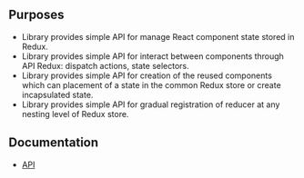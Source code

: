 ## Purposes
* Library provides simple API for manage React component state stored in Redux.
* Library provides simple API for interact between components through API Redux: dispatch actions, state selectors.
* Library provides simple API for creation of the reused components which can placement of a state in the common Redux store or create incapsulated state.
* Library provides simple API for gradual registration of reducer at any nesting level of Redux store.

## Documentation
* [API](docs/API.md)
